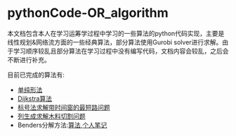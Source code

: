 # pythonCode-OR_algorithm
本文档包含本人在学习运筹学过程中学习的一些算法的python代码实现，主要是线性规划&amp;网络流方面的一些经典算法，部分算法使用Gurobi solver进行求解。由于学习顺序较乱且部分算法在学习过程中没有编写代码，文档内容会较乱，之后会不断进行补充。

目前已完成的算法有:
- [单纯形法](simplex_method/simplex.py)
- [Dijkstra算法](Shortest_Path/classic_Dijkstra.py)
- [标号法求解带时间窗的最短路问题](Shortest_Path/shortestPath_labeling_TW.py)
- [列生成求解木料切割问题](Column_Generation/column_generation.py)
- Benders分解方法:[算法](Benders_Decomposition/benders.py),[个人笔记](Benders_Decomposition/Benders_Decomposition.md)